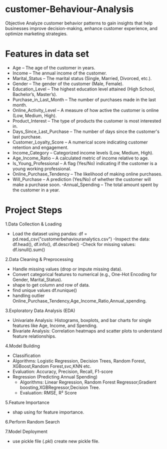 # customer-Behaviour-Analysis
Objective
Analyze customer behavior patterns to gain insights that help businesses improve decision-making, enhance customer experience, and optimize marketing strategies.

# Features in data set
- Age – The age of the customer in years.
- Income – The annual income of the customer.
- Marital_Status – The marital status (Single, Married, Divorced, etc.).
- Gender – The gender of the customer (Male, Female).
- Education_Level – The highest education level attained (High School, Bachelor’s, Master’s).
- Purchase_in_Last_Month – The number of purchases made in the last month.
- Online_Activity_Level – A measure of how active the customer is online (Low, Medium, High).
- Product_Interest – The type of products the customer is most interested in.
- Days_Since_Last_Purchase – The number of days since the customer's last purchase.
- Customer_Loyalty_Score – A numerical score indicating customer retention and engagement.
- Income_Category – Categorized income levels (Low, Medium, High).
- Age_Income_Ratio – A calculated metric of income relative to age.
- Is_Young_Professional – A flag (Yes/No) indicating if the customer is a young working professional.
- Online_Purchase_Tendency – The likelihood of making online purchases.
- Will_Purchase – A prediction (Yes/No) of whether the customer will make a purchase soon.
-Annual_Spending – The total amount spent by the customer in a year.
# Project Steps
1.Data Collection & Loading

- Load the dataset using pandas: df = pd.read_csv("customerbehaviouranalytics.csv")
-Inspect the data: df.head(), df.info(), df.describe()
-Check for missing values: df.isnull().sum()

2.Data Cleaning & Preprocessing
- Handle missing values (drop or impute missing data).
- Convert categorical features to numerical (e.g., One-Hot Encoding for Gender, Marital_Status).
- shape to get column and row of data.
- find unique values df.nunique()
- handling outlier Online_Purchase_Tendency,Age_Income_Ratio,Annual_spending.

3.Exploratory Data Analysis (EDA)
- Univariate Analysis: Histograms, boxplots, and bar charts for single features like Age, Income, and Spending.
- Bivariate Analysis: Correlation heatmaps and scatter plots to understand feature relationships.

4.Model Building
- Classification
 - Algorithms: Logistic Regression, Decision Trees, Random Forest, XGBoost,Random Forest,svc,KNN etc.
 - Evaluation: Accuracy, Precision, Recall, F1-score
- Regression (Predicting Annual Spending)
  - Algorithms: Linear Regression, Random Forest Regressor,Gradient boosting,XGBRegressor,Decision Tree.
  - Evaluation: RMSE, R² Score

5.Feature Importance
- shap using for feature importance.

6.Perform Random Search

7.Model Deployment
- use pickle file (.pkl) create new pickle file.
